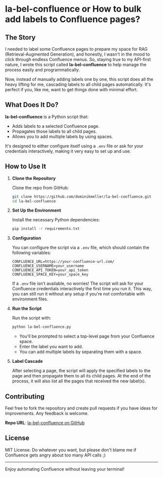 # la-bel-confluence or How to bulk add labels to Confluence pages?

## The Story

I needed to label some Confluence pages to prepare my space for RAG (Retrieval-Augmented Generation), and honestly, I wasn't in the mood to click through endless Confluence menus. So, staying true to my API-first nature, I wrote this script called **la-bel-confluence** to help manage the process easily and programmatically.

Now, instead of manually adding labels one by one, this script does all the heavy lifting for me, cascading labels to all child pages automatically. It's perfect if you, like me, want to get things done with minimal effort.

## What Does It Do?

**la-bel-confluence** is a Python script that:

- Adds labels to a selected Confluence page.
- Propagates those labels to all child pages.
- Allows you to add multiple labels by using spaces.

It's designed to either configure itself using a `.env` file or ask for your credentials interactively, making it very easy to set up and use.

## How to Use It

1. **Clone the Repository**

   Clone the repo from GitHub:

   ```sh
   git clone https://github.com/dominikmeller/la-bel-confluence.git
   cd la-bel-confluence
   ```

2. **Set Up the Environment**

   Install the necessary Python dependencies:

   ```sh
   pip install -r requirements.txt
   ```

3. **Configuration**

   You can configure the script via a `.env` file, which should contain the following variables:

   ```env
   CONFLUENCE_URL=https://your-confluence-url.com/
   CONFLUENCE_USERNAME=your_username
   CONFLUENCE_API_TOKEN=your_api_token
   CONFLUENCE_SPACE_KEY=your_space_key
   ```

   If a `.env` file isn't available, no worries! The script will ask for your Confluence credentials interactively the first time you run it. This way, you can still run it without any setup if you're not comfortable with environment files.

4. **Run the Script**

   Run the script with:

   ```sh
   python la-bel-confluence.py
   ```

   - You'll be prompted to select a top-level page from your Confluence space.
   - Enter the label you want to add.
   - You can add multiple labels by separating them with a space.
   
5. **Label Cascade**

   After selecting a page, the script will apply the specified labels to the page and then propagate them to all its child pages. At the end of the process, it will also list all the pages that received the new label(s).

## Contributing

Feel free to fork the repository and create pull requests if you have ideas for improvements. Any feedback is welcome.

**Repo URL**: [la-bel-confluence on GitHub](https://github.com/dominikmeller/la-bel-confluence)

## License

MIT License. Do whatever you want, but please don't blame me if Confluence gets angry about too many API calls ;)

---

Enjoy automating Confluence without leaving your terminal!

